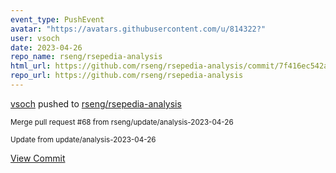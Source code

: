 ```yaml
---
event_type: PushEvent
avatar: "https://avatars.githubusercontent.com/u/814322?"
user: vsoch
date: 2023-04-26
repo_name: rseng/rsepedia-analysis
html_url: https://github.com/rseng/rsepedia-analysis/commit/7f416ec542a135a48be56ec1222a36c5871d6d48
repo_url: https://github.com/rseng/rsepedia-analysis
---
```


<a href='https://github.com/vsoch' target='_blank'>vsoch</a> pushed to <a href='https://github.com/rseng/rsepedia-analysis' target='_blank'>rseng/rsepedia-analysis</a>

<small>Merge pull request #68 from rseng/update/analysis-2023-04-26

Update from update/analysis-2023-04-26</small>

<a href='https://github.com/rseng/rsepedia-analysis/commit/7f416ec542a135a48be56ec1222a36c5871d6d48' target='_blank'>View Commit</a>